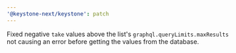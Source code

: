 ```yaml
---
'@keystone-next/keystone': patch
---
```


Fixed negative `take` values above the list's `graphql.queryLimits.maxResults` not causing an error before getting the values from the database.
